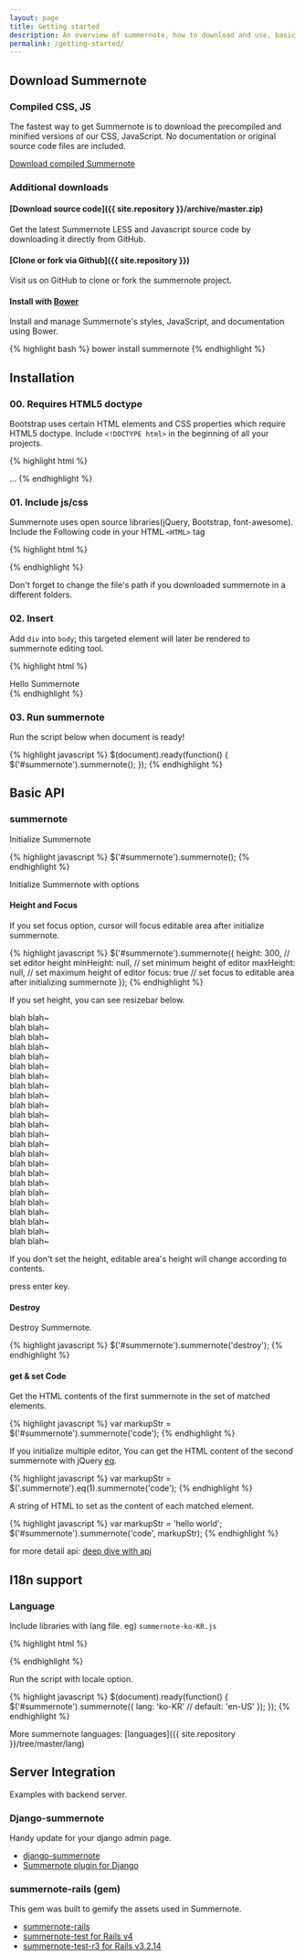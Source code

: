 ```yaml
---
layout: page
title: Getting started
description: An overview of summernote, how to download and use, basic features and examples, and more.
permalink: /getting-started/
---
```

## Download Summernote

### Compiled CSS, JS

The fastest way to get Summernote is to download the precompiled and minified versions of our CSS, JavaScript. No documentation or original source code files are included.

<a href="{{ site.repository }}/releases/download/{{ site.version }}/summernote-{{ site.version }}-dist.zip" class="btn btn-primary">Download compiled Summernote</a>

### Additional downloads

#### [Download source code]({{ site.repository }}/archive/master.zip)

Get the latest Summernote LESS and Javascript source code by downloading it directly from GitHub.

#### [Clone or fork via Github]({{ site.repository }})

Visit us on GitHub to clone or fork the summernote project.

#### Install with [Bower](http://bower.io)

Install and manage Summernote's styles, JavaScript, and documentation using Bower.

{% highlight bash %}
bower install summernote
{% endhighlight %}

## Installation

### 00. Requires HTML5 doctype

Bootstrap uses certain HTML elements and CSS properties which require HTML5 doctype. Include <code>&lt;!DOCTYPE html&gt;</code> in the beginning of all your projects.

{% highlight html %}
<!DOCTYPE html>
<html lang="en">
...
</html>
{% endhighlight %}

### 01. Include js/css

Summernote uses open source libraries(jQuery, Bootstrap, font-awesome).
Include the Following code in your HTML <code>&lt;HTML&gt;</code> tag

{% highlight html %}
<!-- include libraries(jQuery, bootstrap, fontawesome) -->
<link href="{{ site.bootstrap_css }}" rel="stylesheet">
<link href="{{ site.fontawesome_css }}" rel="stylesheet">
<script src="{{ site.jquery_js }}"></script> 
<script src="{{ site.bootstrap_js }}"></script> 

<!-- include summernote css/js-->
<link href="summernote.css" rel="stylesheet">
<script src="summernote.min.js"></script>
{% endhighlight %}

Don't forget to change the file's path if you downloaded summernote in a different folders.

### 02. Insert

Add <code>div</code> into <code>body</code>; this targeted element will later be rendered to summernote editing tool.

{% highlight html %}
<div id="summernote">Hello Summernote</div>
{% endhighlight %}

### 03. Run summernote
Run the script below when document is ready!

{% highlight javascript %}
$(document).ready(function() {
  $('#summernote').summernote();
});
{% endhighlight %}

## Basic API

### summernote

Initialize Summernote

{% highlight javascript %}
$('#summernote').summernote();
{% endhighlight %}

Initialize Summernote with options

#### Height and Focus
If you set focus option, cursor will focus editable area after initialize summernote.

{% highlight javascript %}
$('#summernote').summernote({
  height: 300,                 // set editor height
  minHeight: null,             // set minimum height of editor
  maxHeight: null,             // set maximum height of editor
  focus: true                  // set focus to editable area after initializing summernote
});
{% endhighlight %}

If you set height, you can see resizebar below.

<div class="height">blah blah~<br/>blah blah~<br/>blah blah~<br/>blah blah~<br/>blah blah~<br/>blah blah~<br/>blah blah~<br/>blah blah~<br/>blah blah~<br/>blah blah~<br/>blah blah~<br/>blah blah~<br/>blah blah~<br/>blah blah~<br/>blah blah~<br/>blah blah~<br/>blah blah~<br/>blah blah~<br/>blah blah~<br/>blah blah~<br/>blah blah~<br/>blah blah~<br/>blah blah~<br/>blah blah~</div>
<script>
  $(function() {
    $('.height').summernote({height: 150});
  });
</script>

If you don't set the height, editable area's height will change according to contents.

<div class="noheight"><p>press enter key.</p></div>
<script>
  $(function() {
    $('.noheight').summernote();
  });
</script>

#### Destroy

Destroy Summernote.

{% highlight javascript %}
$('#summernote').summernote('destroy');
{% endhighlight %}

#### get &amp; set Code

Get the HTML contents of the first summernote in the set of matched elements.

{% highlight javascript %}
var markupStr = $('#summernote').summernote('code');
{% endhighlight %}

If you initialize multiple editor, You can get the HTML content of the second summernote with jQuery <a href="http://api.jquery.com/eq/">eq</a>.

{% highlight javascript %}
var markupStr = $('.summernote').eq(1).summernote('code');
{% endhighlight %}

A string of HTML to set as the content of each matched element.

{% highlight javascript %}
var markupStr = 'hello world';
$('#summernote').summernote('code', markupStr);
{% endhighlight %}

for more detail api: [deep dive with api](/deep-dive/#api)

## I18n support

### Language

Include libraries with lang file. eg) <code>summernote-ko-KR.js</code>

{% highlight html %}
<link href="{{ site.bootstrap_css }}" rel="stylesheet"> 
<link href="{{ site.fontawesome_css }}" rel="stylesheet">
<script src="{{ site.jquery_js }}"></script> 
<script src="{{ site.bootstrap_js }}"></script> 

<link href="summernote.css" rel="stylesheet">
<script src="summernote.min.js"></script>

<!-- include summernote-ko-KR -->
<script src="lang/summernote-ko-KR.js"></script>
{% endhighlight %}

Run the script with locale option.

{% highlight javascript %}
$(document).ready(function() {
  $('#summernote').summernote({
    lang: 'ko-KR' // default: 'en-US'
  });
});
{% endhighlight %}

<div class="lang"></div>
<script>
  $(document).ready(function() {
    $('.lang').summernote({
      lang: 'ko-KR'
    });
  });
</script>

More summernote languages: [languages]({{ site.repository }}/tree/master/lang)

## Server Integration
Examples with backend server.

### Django-summernote
Handy update for your django admin page.

* [django-summernote](https://github.com/summernote/django-summernote)
* [Summernote plugin for Django](https://pypi.python.org/pypi/django-summernote)

### summernote-rails (gem)
This gem was built to gemify the assets used in Summernote.

* [summernote-rails](http://summernote.org/summernote-rails)
* [summernote-test for Rails v4](https://github.com/rorlab/summernote-test)
* [summernote-test-r3 for Rails v3.2.14](https://github.com/rorlab/summernote-test-r3)
